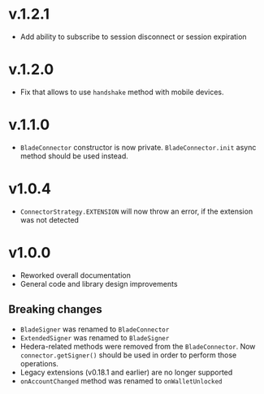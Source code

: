 # v.1.2.1
- Add ability to subscribe to session disconnect or session expiration

# v.1.2.0
- Fix that allows to use `handshake` method with mobile devices.

# v.1.1.0
- `BladeConnector` constructor is now private. `BladeConnector.init` async method should be used instead.

# v1.0.4
- `ConnectorStrategy.EXTENSION` will now throw an error, if the extension was not detected

# v1.0.0
- Reworked overall documentation
- General code and library design improvements

## Breaking changes
- `BladeSigner` was renamed to `BladeConnector`
- `ExtendedSigner` was renamed to `BladeSigner`
- Hedera-related methods were removed from the `BladeConnector`. Now `connector.getSigner()` should be used in order to perform those operations.
- Legacy extensions (v0.18.1 and earlier) are no longer supported
- `onAccountChanged` method was renamed to `onWalletUnlocked`
